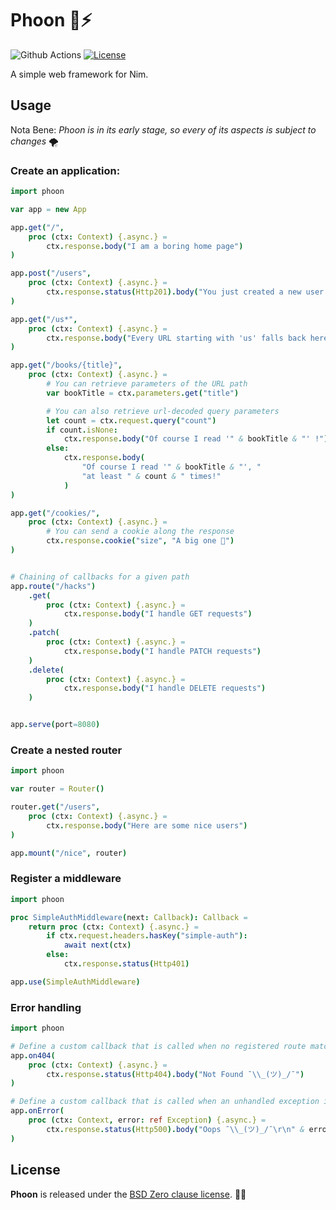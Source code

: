 
# Phoon 🐇⚡

![Github Actions](https://github.com/ducdetronquito/phoon/workflows/Github%20Actions/badge.svg) [![License](https://img.shields.io/badge/License-BSD%200--Clause-ff69b4.svg)](https://github.com/ducdetronquito/h11#license)


A simple web framework for Nim.

## Usage

Nota Bene: *Phoon is in its early stage, so every of its aspects is subject to changes* 🌪️

### Create an application:

```nim
import phoon

var app = new App

app.get("/",
    proc (ctx: Context) {.async.} =
        ctx.response.body("I am a boring home page")
)

app.post("/users",
    proc (ctx: Context) {.async.} =
        ctx.response.status(Http201).body("You just created a new user !")
)

app.get("/us*",
    proc (ctx: Context) {.async.} =
        ctx.response.body("Every URL starting with 'us' falls back here.")
)

app.get("/books/{title}",
    proc (ctx: Context) {.async.} =
        # You can retrieve parameters of the URL path
        var bookTitle = ctx.parameters.get("title")

        # You can also retrieve url-decoded query parameters
        let count = ctx.request.query("count")
        if count.isNone:
            ctx.response.body("Of course I read '" & bookTitle & "' !")
        else:
            ctx.response.body(
                "Of course I read '" & bookTitle & "', "
                "at least " & count & " times!"
            )
)

app.get("/cookies/",
    proc (ctx: Context) {.async.} =
        # You can send a cookie along the response
        ctx.response.cookie("size", "A big one 🍪")
)


# Chaining of callbacks for a given path
app.route("/hacks")
    .get(
        proc (ctx: Context) {.async.} =
            ctx.response.body("I handle GET requests")
    )
    .patch(
        proc (ctx: Context) {.async.} =
            ctx.response.body("I handle PATCH requests")
    )
    .delete(
        proc (ctx: Context) {.async.} =
            ctx.response.body("I handle DELETE requests")
    )


app.serve(port=8080)
```

### Create a nested router

```nim
import phoon

var router = Router()

router.get("/users",
    proc (ctx: Context) {.async.} =
        ctx.response.body("Here are some nice users")
)

app.mount("/nice", router)
```

### Register a middleware

```nim
import phoon

proc SimpleAuthMiddleware(next: Callback): Callback =
    return proc (ctx: Context) {.async.} =
        if ctx.request.headers.hasKey("simple-auth"):
            await next(ctx)
        else:
            ctx.response.status(Http401)

app.use(SimpleAuthMiddleware)
```


### Error handling

```nim
import phoon

# Define a custom callback that is called when no registered route matched the incoming request path.
app.on404(
    proc (ctx: Context) {.async.} =
        ctx.response.status(Http404).body("Not Found ¯\\_(ツ)_/¯")
)

# Define a custom callback that is called when an unhandled exception is raised within your code.
app.onError(
    proc (ctx: Context, error: ref Exception) {.async.} =
        ctx.response.status(Http500).body("Oops ¯\\_(ツ)_/¯\r\n" & error.msg)
)
```

## License

**Phoon** is released under the [BSD Zero clause license](https://choosealicense.com/licenses/0bsd/). 🎉🍻
